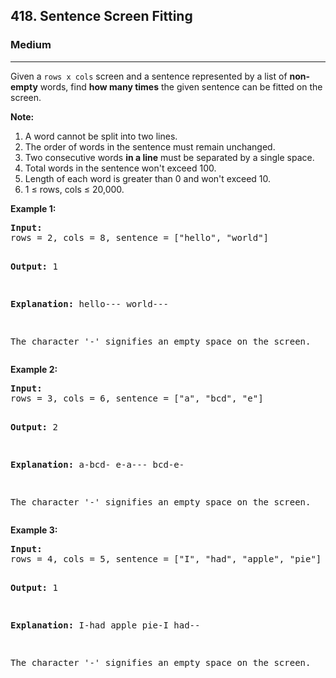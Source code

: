 <h2>418. Sentence Screen Fitting</h2><h3>Medium</h3><hr><div><p>Given a <code>rows x cols</code> screen and a sentence represented by a list of <b>non-empty</b> words, find <b>how many times</b> the given sentence can be fitted on the screen.
</p>

<p><b>Note:</b>
</p><ol>
<li>A word cannot be split into two lines.</li>
<li>The order of words in the sentence must remain unchanged.</li>
<li>Two consecutive words <b>in a line</b> must be separated by a single space.</li>
<li>Total words in the sentence won't exceed 100.</li>
<li>Length of each word is greater than 0 and won't exceed 10.</li>
<li>1 ≤ rows, cols ≤ 20,000.</li>
</ol>
<p></p>

<p>
<b>Example 1:</b> 
</p><pre><b>Input:</b>
rows = 2, cols = 8, sentence = ["hello", "world"]

<b>Output:</b> 
1

<b>Explanation:</b>
hello---
world---

The character '-' signifies an empty space on the screen.
</pre>
<p></p>

<p>
<b>Example 2:</b> 
</p><pre><b>Input:</b>
rows = 3, cols = 6, sentence = ["a", "bcd", "e"]

<b>Output:</b> 
2

<b>Explanation:</b>
a-bcd- 
e-a---
bcd-e-

The character '-' signifies an empty space on the screen.
</pre>
<p></p>

<p>
<b>Example 3:</b> 
</p><pre><b>Input:</b>
rows = 4, cols = 5, sentence = ["I", "had", "apple", "pie"]

<b>Output:</b> 
1

<b>Explanation:</b>
I-had
apple
pie-I
had--

The character '-' signifies an empty space on the screen.
</pre>
<p></p></div>